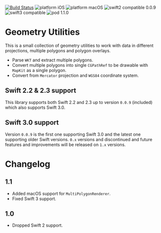 [![Build Status](https://www.bitrise.io/app/ddd1a998fb0dec4f.svg?token=rOVw5_IGa6Nv4G0EyvkTOQ&branch=master)](https://www.bitrise.io/app/ddd1a998fb0dec4f) ![platform iOS](https://img.shields.io/badge/platform-iOS-blue.svg) ![platform macOS](https://img.shields.io/badge/platform-macOS-blue.svg) ![swift2 compatible 0.0.9](https://img.shields.io/badge/swift2-0.0.9-brightgreen.svg) ![swift3 compatible](https://img.shields.io/badge/swift3-compatible-brightgreen.svg) ![pod 1.1.0](https://img.shields.io/badge/pod-1.1.0-blue.svg)

# Geometry Utilities

This is a small collection of geometry utilities to work with data in different projections, multiple polygons and polygon overlays.

- Parse `WKT` and extract multiple polygons.
- Convert multiple polygons into single `CGPathRef` to be drawable with `MapKit` as a single polygon.
- Convert from `Mercator` projection and `WGS84` coordinate system.

## Swift 2.2 & 2.3 support

This library supports both Swift 2.2 and 2.3 up to version `0.0.9` (included) which also supports Swift 3.0.

## Swift 3.0 support

Version `0.0.9` is the first one supporting Swift 3.0 and the latest one supporting older Swift versions. `0.x` versions and discontinued and future features and improvements will be released on `1.x` versions.

# Changelog

## 1.1

- Added macOS support for `MultiPolygonRenderer`.
- Fixed Swift 3 support.

## 1.0

- Dropped Swift 2 support.